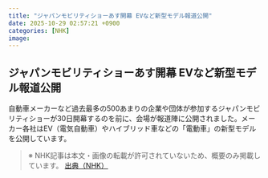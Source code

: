 ```yaml
---
title: "ジャパンモビリティショーあす開幕 EVなど新型モデル報道公開"
date: 2025-10-29 02:57:21 +0900
categories: [NHK]
image: 
---
```

## ジャパンモビリティショーあす開幕 EVなど新型モデル報道公開

自動車メーカーなど過去最多の500あまりの企業や団体が参加するジャパンモビリティショーが30日開幕するのを前に、会場が報道陣に公開されました。メーカー各社はEV（電気自動車）やハイブリッド車などの「電動車」の新型モデルを公開しています。

> ※ NHK記事は本文・画像の転載が許可されていないため、概要のみ掲載しています。
[出典（NHK）](http://www3.nhk.or.jp/news/html/20251029/k10014962011000.html)
